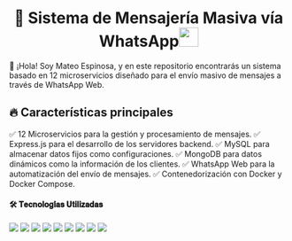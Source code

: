 <h1 align="center"><b>🚀 Sistema de Mensajería Masiva vía WhatsApp</b><img src="https://media.giphy.com/media/hvRJCLFzcasrR4ia7z/giphy.gif" width="35"></h1>  
<!--  -->

👋 ¡Hola! Soy Mateo Espinosa, y en este repositorio encontrarás un sistema basado en 12 microservicios diseñado para el envío masivo de mensajes a través de WhatsApp Web.


## 🔥 Características principales

✅ 12 Microservicios para la gestión y procesamiento de mensajes.
✅ Express.js para el desarrollo de los servidores backend.
✅ MySQL para almacenar datos fijos como configuraciones.
✅ MongoDB para datos dinámicos como la información de los clientes.
✅ WhatsApp Web para la automatización del envío de mensajes.
✅ Contenedorización con Docker y Docker Compose.

<h4> 🛠️ 𝐓𝐞𝐜𝐧𝐨𝐥𝐨𝐠𝐢́𝐚𝐬 𝐔𝐭𝐢𝐥𝐢𝐳𝐚𝐝𝐚𝐬 </h4>  
<span>  
  <img src="https://img.shields.io/badge/HTML5-E34F26?style=for-the-badge&logo=html5&logoColor=white">  
  <img src="https://img.shields.io/badge/CSS3-1572B6?style=for-the-badge&logo=css3&logoColor=white">  
  <img src="https://img.shields.io/badge/JavaScript-F7DF1E?style=for-the-badge&logo=javascript&logoColor=black">  
  <img src="https://img.shields.io/badge/node.js-6DA55F?style=for-the-badge&logo=node.js&logoColor=white">  
  <img src="https://img.shields.io/badge/express.js-%23404d59.svg?style=for-the-badge&logo=express&logoColor=%2361DAFB">  
  <img src="https://img.shields.io/badge/MySQL-4479A1?style=for-the-badge&logo=mysql&logoColor=white">
  <img src="https://img.shields.io/badge/MongoDB-%2347A248.svg?style=for-the-badge&logo=mongodb&logoColor=white">
  <img src="https://img.shields.io/badge/github%20actions-%232671E5.svg?style=for-the-badge&logo=githubactions&logoColor=white">  
  <img src="https://img.shields.io/badge/Docker-%230db7ed.svg?style=for-the-badge&logo=docker&logoColor=white">  
</span>  
